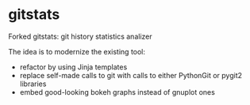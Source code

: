 # gitstats
Forked gitstats: git history statistics analizer

The idea is to modernize the existing tool:
 - refactor by using Jinja templates
 - replace self-made calls to git with calls to either PythonGit or pygit2 libraries
 - embed good-looking bokeh graphs instead of gnuplot ones
